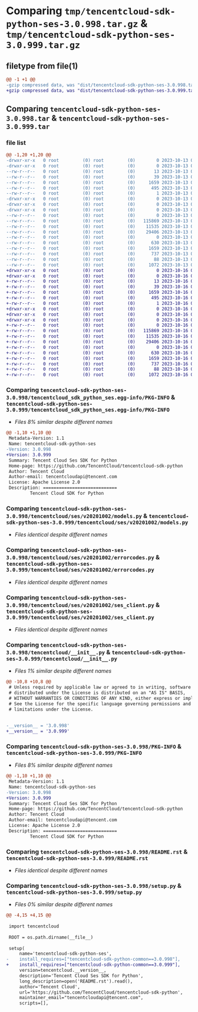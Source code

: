 # Comparing `tmp/tencentcloud-sdk-python-ses-3.0.998.tar.gz` & `tmp/tencentcloud-sdk-python-ses-3.0.999.tar.gz`

## filetype from file(1)

```diff
@@ -1 +1 @@
-gzip compressed data, was "dist/tencentcloud-sdk-python-ses-3.0.998.tar", last modified: Fri Oct 13 00:34:37 2023, max compression
+gzip compressed data, was "dist/tencentcloud-sdk-python-ses-3.0.999.tar", last modified: Mon Oct 16 00:33:51 2023, max compression
```

## Comparing `tencentcloud-sdk-python-ses-3.0.998.tar` & `tencentcloud-sdk-python-ses-3.0.999.tar`

### file list

```diff
@@ -1,20 +1,20 @@
-drwxr-xr-x   0 root         (0) root         (0)        0 2023-10-13 00:34:37.000000 tencentcloud-sdk-python-ses-3.0.998/
-drwxr-xr-x   0 root         (0) root         (0)        0 2023-10-13 00:34:37.000000 tencentcloud-sdk-python-ses-3.0.998/tencentcloud_sdk_python_ses.egg-info/
--rw-r--r--   0 root         (0) root         (0)       13 2023-10-13 00:34:37.000000 tencentcloud-sdk-python-ses-3.0.998/tencentcloud_sdk_python_ses.egg-info/top_level.txt
--rw-r--r--   0 root         (0) root         (0)       39 2023-10-13 00:34:37.000000 tencentcloud-sdk-python-ses-3.0.998/tencentcloud_sdk_python_ses.egg-info/requires.txt
--rw-r--r--   0 root         (0) root         (0)     1659 2023-10-13 00:34:37.000000 tencentcloud-sdk-python-ses-3.0.998/tencentcloud_sdk_python_ses.egg-info/PKG-INFO
--rw-r--r--   0 root         (0) root         (0)      495 2023-10-13 00:34:37.000000 tencentcloud-sdk-python-ses-3.0.998/tencentcloud_sdk_python_ses.egg-info/SOURCES.txt
--rw-r--r--   0 root         (0) root         (0)        1 2023-10-13 00:34:37.000000 tencentcloud-sdk-python-ses-3.0.998/tencentcloud_sdk_python_ses.egg-info/dependency_links.txt
-drwxr-xr-x   0 root         (0) root         (0)        0 2023-10-13 00:34:37.000000 tencentcloud-sdk-python-ses-3.0.998/tencentcloud/
-drwxr-xr-x   0 root         (0) root         (0)        0 2023-10-13 00:34:37.000000 tencentcloud-sdk-python-ses-3.0.998/tencentcloud/ses/
-drwxr-xr-x   0 root         (0) root         (0)        0 2023-10-13 00:34:37.000000 tencentcloud-sdk-python-ses-3.0.998/tencentcloud/ses/v20201002/
--rw-r--r--   0 root         (0) root         (0)        0 2023-10-13 00:34:37.000000 tencentcloud-sdk-python-ses-3.0.998/tencentcloud/ses/v20201002/__init__.py
--rw-r--r--   0 root         (0) root         (0)   115869 2023-10-13 00:34:37.000000 tencentcloud-sdk-python-ses-3.0.998/tencentcloud/ses/v20201002/models.py
--rw-r--r--   0 root         (0) root         (0)    11535 2023-10-13 00:34:37.000000 tencentcloud-sdk-python-ses-3.0.998/tencentcloud/ses/v20201002/errorcodes.py
--rw-r--r--   0 root         (0) root         (0)    29406 2023-10-13 00:34:37.000000 tencentcloud-sdk-python-ses-3.0.998/tencentcloud/ses/v20201002/ses_client.py
--rw-r--r--   0 root         (0) root         (0)        0 2023-10-13 00:34:37.000000 tencentcloud-sdk-python-ses-3.0.998/tencentcloud/ses/__init__.py
--rw-r--r--   0 root         (0) root         (0)      630 2023-10-13 00:34:37.000000 tencentcloud-sdk-python-ses-3.0.998/tencentcloud/__init__.py
--rw-r--r--   0 root         (0) root         (0)     1659 2023-10-13 00:34:37.000000 tencentcloud-sdk-python-ses-3.0.998/PKG-INFO
--rw-r--r--   0 root         (0) root         (0)      737 2023-10-13 00:34:37.000000 tencentcloud-sdk-python-ses-3.0.998/README.rst
--rw-r--r--   0 root         (0) root         (0)       88 2023-10-13 00:34:37.000000 tencentcloud-sdk-python-ses-3.0.998/setup.cfg
--rw-r--r--   0 root         (0) root         (0)     1072 2023-10-13 00:34:37.000000 tencentcloud-sdk-python-ses-3.0.998/setup.py
+drwxr-xr-x   0 root         (0) root         (0)        0 2023-10-16 00:33:51.000000 tencentcloud-sdk-python-ses-3.0.999/
+drwxr-xr-x   0 root         (0) root         (0)        0 2023-10-16 00:33:51.000000 tencentcloud-sdk-python-ses-3.0.999/tencentcloud_sdk_python_ses.egg-info/
+-rw-r--r--   0 root         (0) root         (0)       13 2023-10-16 00:33:51.000000 tencentcloud-sdk-python-ses-3.0.999/tencentcloud_sdk_python_ses.egg-info/top_level.txt
+-rw-r--r--   0 root         (0) root         (0)       39 2023-10-16 00:33:51.000000 tencentcloud-sdk-python-ses-3.0.999/tencentcloud_sdk_python_ses.egg-info/requires.txt
+-rw-r--r--   0 root         (0) root         (0)     1659 2023-10-16 00:33:51.000000 tencentcloud-sdk-python-ses-3.0.999/tencentcloud_sdk_python_ses.egg-info/PKG-INFO
+-rw-r--r--   0 root         (0) root         (0)      495 2023-10-16 00:33:51.000000 tencentcloud-sdk-python-ses-3.0.999/tencentcloud_sdk_python_ses.egg-info/SOURCES.txt
+-rw-r--r--   0 root         (0) root         (0)        1 2023-10-16 00:33:51.000000 tencentcloud-sdk-python-ses-3.0.999/tencentcloud_sdk_python_ses.egg-info/dependency_links.txt
+drwxr-xr-x   0 root         (0) root         (0)        0 2023-10-16 00:33:51.000000 tencentcloud-sdk-python-ses-3.0.999/tencentcloud/
+drwxr-xr-x   0 root         (0) root         (0)        0 2023-10-16 00:33:51.000000 tencentcloud-sdk-python-ses-3.0.999/tencentcloud/ses/
+drwxr-xr-x   0 root         (0) root         (0)        0 2023-10-16 00:33:51.000000 tencentcloud-sdk-python-ses-3.0.999/tencentcloud/ses/v20201002/
+-rw-r--r--   0 root         (0) root         (0)        0 2023-10-16 00:33:50.000000 tencentcloud-sdk-python-ses-3.0.999/tencentcloud/ses/v20201002/__init__.py
+-rw-r--r--   0 root         (0) root         (0)   115869 2023-10-16 00:33:50.000000 tencentcloud-sdk-python-ses-3.0.999/tencentcloud/ses/v20201002/models.py
+-rw-r--r--   0 root         (0) root         (0)    11535 2023-10-16 00:33:50.000000 tencentcloud-sdk-python-ses-3.0.999/tencentcloud/ses/v20201002/errorcodes.py
+-rw-r--r--   0 root         (0) root         (0)    29406 2023-10-16 00:33:50.000000 tencentcloud-sdk-python-ses-3.0.999/tencentcloud/ses/v20201002/ses_client.py
+-rw-r--r--   0 root         (0) root         (0)        0 2023-10-16 00:33:50.000000 tencentcloud-sdk-python-ses-3.0.999/tencentcloud/ses/__init__.py
+-rw-r--r--   0 root         (0) root         (0)      630 2023-10-16 00:33:50.000000 tencentcloud-sdk-python-ses-3.0.999/tencentcloud/__init__.py
+-rw-r--r--   0 root         (0) root         (0)     1659 2023-10-16 00:33:51.000000 tencentcloud-sdk-python-ses-3.0.999/PKG-INFO
+-rw-r--r--   0 root         (0) root         (0)      737 2023-10-16 00:33:50.000000 tencentcloud-sdk-python-ses-3.0.999/README.rst
+-rw-r--r--   0 root         (0) root         (0)       88 2023-10-16 00:33:51.000000 tencentcloud-sdk-python-ses-3.0.999/setup.cfg
+-rw-r--r--   0 root         (0) root         (0)     1072 2023-10-16 00:33:50.000000 tencentcloud-sdk-python-ses-3.0.999/setup.py
```

### Comparing `tencentcloud-sdk-python-ses-3.0.998/tencentcloud_sdk_python_ses.egg-info/PKG-INFO` & `tencentcloud-sdk-python-ses-3.0.999/tencentcloud_sdk_python_ses.egg-info/PKG-INFO`

 * *Files 8% similar despite different names*

```diff
@@ -1,10 +1,10 @@
 Metadata-Version: 1.1
 Name: tencentcloud-sdk-python-ses
-Version: 3.0.998
+Version: 3.0.999
 Summary: Tencent Cloud Ses SDK for Python
 Home-page: https://github.com/TencentCloud/tencentcloud-sdk-python
 Author: Tencent Cloud
 Author-email: tencentcloudapi@tencent.com
 License: Apache License 2.0
 Description: ============================
         Tencent Cloud SDK for Python
```

### Comparing `tencentcloud-sdk-python-ses-3.0.998/tencentcloud/ses/v20201002/models.py` & `tencentcloud-sdk-python-ses-3.0.999/tencentcloud/ses/v20201002/models.py`

 * *Files identical despite different names*

### Comparing `tencentcloud-sdk-python-ses-3.0.998/tencentcloud/ses/v20201002/errorcodes.py` & `tencentcloud-sdk-python-ses-3.0.999/tencentcloud/ses/v20201002/errorcodes.py`

 * *Files identical despite different names*

### Comparing `tencentcloud-sdk-python-ses-3.0.998/tencentcloud/ses/v20201002/ses_client.py` & `tencentcloud-sdk-python-ses-3.0.999/tencentcloud/ses/v20201002/ses_client.py`

 * *Files identical despite different names*

### Comparing `tencentcloud-sdk-python-ses-3.0.998/tencentcloud/__init__.py` & `tencentcloud-sdk-python-ses-3.0.999/tencentcloud/__init__.py`

 * *Files 1% similar despite different names*

```diff
@@ -10,8 +10,8 @@
 # Unless required by applicable law or agreed to in writing, software
 # distributed under the License is distributed on an "AS IS" BASIS,
 # WITHOUT WARRANTIES OR CONDITIONS OF ANY KIND, either express or implied.
 # See the License for the specific language governing permissions and
 # limitations under the License.
 
 
-__version__ = '3.0.998'
+__version__ = '3.0.999'
```

### Comparing `tencentcloud-sdk-python-ses-3.0.998/PKG-INFO` & `tencentcloud-sdk-python-ses-3.0.999/PKG-INFO`

 * *Files 8% similar despite different names*

```diff
@@ -1,10 +1,10 @@
 Metadata-Version: 1.1
 Name: tencentcloud-sdk-python-ses
-Version: 3.0.998
+Version: 3.0.999
 Summary: Tencent Cloud Ses SDK for Python
 Home-page: https://github.com/TencentCloud/tencentcloud-sdk-python
 Author: Tencent Cloud
 Author-email: tencentcloudapi@tencent.com
 License: Apache License 2.0
 Description: ============================
         Tencent Cloud SDK for Python
```

### Comparing `tencentcloud-sdk-python-ses-3.0.998/README.rst` & `tencentcloud-sdk-python-ses-3.0.999/README.rst`

 * *Files identical despite different names*

### Comparing `tencentcloud-sdk-python-ses-3.0.998/setup.py` & `tencentcloud-sdk-python-ses-3.0.999/setup.py`

 * *Files 0% similar despite different names*

```diff
@@ -4,15 +4,15 @@
 
 import tencentcloud
 
 ROOT = os.path.dirname(__file__)
 
 setup(
     name='tencentcloud-sdk-python-ses',
-    install_requires=["tencentcloud-sdk-python-common==3.0.998"],
+    install_requires=["tencentcloud-sdk-python-common==3.0.999"],
     version=tencentcloud.__version__,
     description='Tencent Cloud Ses SDK for Python',
     long_description=open('README.rst').read(),
     author='Tencent Cloud',
     url='https://github.com/TencentCloud/tencentcloud-sdk-python',
     maintainer_email="tencentcloudapi@tencent.com",
     scripts=[],
```

